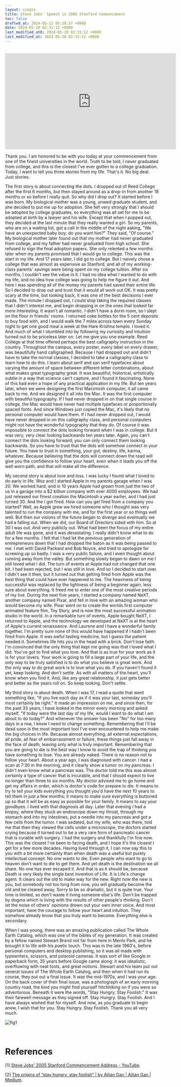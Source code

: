 ```yaml
---
layout: single
title: Steve Jobs' Speech in 2005 Stanford Commencement
toc: false
drafted_at: 2024-05-12 05:29:37 +0800
date: 2024-05-20 02:31:12 +0800
last_modified_at0: 2024-05-20 02:31:12 +0800
last_modified_at: 2024-05-20 02:31:12 +0800
---
```


<br>


<iframe width="560" height="315" src="https://www.youtube.com/embed/UF8uR6Z6KLc?si=01TV_zJ-aH1yIEmi" title="YouTube video player" frameborder="0" allow="accelerometer; autoplay; clipboard-write; encrypted-media; gyroscope; picture-in-picture; web-share" referrerpolicy="strict-origin-when-cross-origin" allowfullscreen></iframe>

<br>

Thank you. I am honored to be with you today at your commencement from one of the finest universities in the world. Truth to be told, I never graduated from college, and this is the closest I've ever gotten to a college graduation. Today, I want to tell you three stories from my life. That's it. No big deal. Just stories.

The first story is about connecting the dots. I dropped out of Reed College after the first 6 months, but then stayed around as a drop-in from another 18 months or so before I really quit. So why did I drop out? It started before I was born. My biological mother was a young, unwed graduate student, and she decided to put me up for adoption. She felt very strongly that I should be adopted by college graduates, so everything was all set for me to be adopted at birth by a lawyer and his wife. Except that when I popped out, they decided at the last minute that they really wanted a girl. So my parents, who are on a waiting list, got a call in the middle of the night asking, "We have an unexpected baby boy; do you want him?" They said, "Of course." My biological mother later found out that my mother had never graduated from college, and my father had never graduated from high school. She refused to sign the final adoption papers. She only relented a few months later when my parents promised that I would go to college. This was the start in my life. And 17 years later, I did go to college. But I naively chose a college that was almost as expensive as Stanford, and all of my working-class parents' savings were being spent on my college tuition. After six months, I couldn't see the value in it. I had no idea what I wanted to do with my life, and no idea how college was going to help me figure it out. And here I was spending all of the money my parents had saved their entire life. So I decided to drop out and trust that it would all work out OK. It was pretty scary at the time, but looking back, it was one of the best decisions I ever made. The minute I dropped out, I could stop taking the required classes that I didn't interest me, and begin dropping in on the ones that looked far more interesting. It wasn't all romantic. I didn't have a dorm room, so I slept on the floor in friends' rooms. I returned coke bottles for the 5 cent deposits to buy food with, and I would walk the 7 miles across town every Sunday night to get one good meal a week at the Hare Krishna temple. I loved it. And much of what I stumbled into by following my curiosity and intuition turned out to be priceless later on. Let me give you one example. Reed College at that time offered perhaps the best calligraphy instruction in the country. Throughout the campus, every poster, every label on every drawer,   was beautifully hand calligraphed. Because I had dropped out and didn't have to take the normal classes, I decided to take a calligraphy class to learn how to do this. I learn about serif and san serif typefaces about varying the amount of space between different letter combinations, about what makes great typography great. It was beautiful, historical, artistically subtle in a way that science can't capture, and I found it fascinating. None of this had even a hope of any practical application in my life. But ten years later, when we were designing the first Macintosh computer, it all came back to me. And we designed it all into the Mac. It was the first computer with beautiful typography. If I had never dropped in on that single course in college, the Mac would have never had multiple typefaces or proportionally spaced fonts. And since Windows just copied the Mac, it's likely that no personal computer would have them. If I had never dropped out, I would have never dropped in on this calligraphy class, and personal computers might not have the wonderful typography that they do. Of course it was impossible to connect the dots looking forward when I was in college. But it was very, very clear looking backwards ten years later. Again, you can't connect the dots looking forward; you can only connect them looking backwards. So you have to trust that the dots will somehow connect in your future. You have to trust in something, your gut, destiny, life, karma, whatever. Because believing that the dots will connect down the road will give you the confidence to follow your heart, even when it leads you off the well worn path, and that will make all the difference. 

My second story is about love and loss. I was lucky I found what I loved to do early in life. Woz and I started Apple in my parents garage when I was 20. We worked hard, and in 10 years Apple had grown from just the two of us in a garage into a $2 billion company with over 4000 employees. We had just released our finest creation the Macintosh a year earlier, and I had just turned 30. And the I got fired. How can you get fired from a company you started? Well, as Apple grew we hired someone who I thought was very talented to run the company with me, and for the first year or so things well well. But then our visions of the future began to diverge and eventually we had a falling out. When we did, our Board of Directors sided with him. So at 30 I was out. And very publicly out. What had been the focus of my entire adult life was gone, and it was devastating. I really didn't know what to do for a few months. I felt that I had let the previous generation of entrepreneurs down that I had dropped the baton as it was being passed to me. I met with David Packard and Bob Noyce, and tried to apologize for screwing up so badly. I was a very public failure, and I even thought about running away from the valley. But something slowly began to dawn on me I still loved what I did. The turn of events at Apple had not changed that one bit. I had been rejected, but I was still in love. And so I decided to start over. I didn't see it then, but it turned out that getting fired from Apple was the best thing that could have ever happened to me. The heaviness of being successful was replaced by the lightness of being a beginner again, less sure about everything. It freed me to enter one of the most creative periods of my live. During the next five years, I started a company named NeXT, another company named Pixar, and fell in love with an amazing woman who would become my wife. Pixar went on to create the worlds first computer animated feature film, Toy Story, and is now the most successful animation studio in the world. In a remarkable turn of events, Apple bought NeXT, I returned to Apple, and the technology we developed at NeXT is at the heart of Apple's current renaissance. And Laurene and I have a wonderful family together. I'm pretty sure none of this would have happened if I hadn't been fired from Apple. It was awful tasting medicine, but I guess the patient needed it. Sometimes life hits you in the head with a brick. Don't lose faith. I'm convinced that the only thing that kept me going was that I loved what I did. You've got to find what you love. And that is as true for your work as it is for your lovers. Your work is going to fill a large part of your life, and the only way to be truly satisfied is to do what you believe is great work. And the only way to do great work is to love what you do. If you haven't found it yet, keep looking. And don't settle. As with all matters of the heart, you'll know when you find it. And, like any great relationship, it just gets better and better as the years roll on. So keep looking. Don't settle.

My third story is about death. When I was 17, I read a quote that went something like, "If you live each day as if it was your last, someday you'll most certainly be right." It made an impression on me, and since then, for the past 33 years, I have looked in the mirror every morning and asked myself, "If today were the last day of my life, would I want to do what I am about to do today?" And whenever the answer has been "No" for too many days in a row, I know I need to change something. Remembering that I'll be dead soon is the most important tool I've ever encountered to help me make the big choices in life. Because almost everything, all external expectations, all pride, all fear of embarrassment or failure, these things just fall away in the face of death, leaving only what is truly important. Remembering that you are going to die is the best way I know to avoid the trap of thinking you have something to lose. You are already naked. There is no reason not to follow your heart. About a year ago, I was diagnosed with cancer. I had a scan at 7:30 in the morning, and it clearly show a tumor on my pancreas. I didn't even know what a pancreas was. The doctor told me this was almost certainly a type of cancer that is incurable, and that I should expect to live no longer than three to six months. My doctor advised me to go home and get my affairs in order, which is doctor's code for prepare to die. It means to try to tell your kids everything you thought you'd have the next 10 years to tell them in just a few months; it means to make sure everything is buttoned up so that it will be as easy as possible for your family. It means to say your goodbyes. I lived with that diagnosis all day. Later that evening I had a biopsy, where they stuck an endoscope down my throat, through my stomach and into my intestines, put a needle into my pancreas and got a few cells from the tumor. I was sedated, but my wife, who was there, told me that then they viewed the cells under a microscope, the doctors started crying because it turned out to be a very rare form of pancreatic cancer that is curable with surgery. I had the surgery and thankfully I'm fine now. This was the closest I've been to facing death, and I hope it's the closest I get for a few more decades. Having lived through it, I can now say this to you with a bit more certainty than when death was a useful but purely intellectual concept: No one wants to die. Even people who want to go to heaven don't want to die to get there. And yet death is the destination we all share. No one has ever escaped it. And that is as it should be, because Death is very likely the single best invention of Life. It is Life's change agent. It clears out the old to make way for the new. Right now the new is you, but somebody not too long from now, you will gradually become the old and be cleared away. Sorry to be so dramatic, but it is quite true. Your time is limited, so don't waste it living someone else's life. Don't be trapped by dogma which is living with the results of other people's thinking. Don't let the noise of others' opinions drown out your own inner voice. And most important, have the courage to follow your heart and intuition. They somehow already know that you truly want to become. Everything else is secondary. 

When I was young, there was an amazing publication called The Whole Earth Catalog, which was one of the bibles of my generation. It was created by a fellow named Stewart Brand not far from here in Menlo Park, and he brought it to life with his poetic touch. This was in the late 1960's, before personal computers and desktop publishing, so it was all made with typewriters, scissors, and polaroid cameras. It was sort of like Google in paperback form, 35 years before Google came along: it was idealistic, overflowing with neat tools, and great notions. Stewart and his team put out several issues of The Whole Earth Catalog, and then when it had run its course, they put out a final issue. It was the mid-1970s, and I was your age. On the back cover of their final issue, was a photograph of an early morning country road, the kind you might find yourself hitchhiking on if you were so adventurous. Beneath it were the words, "Stay Hungry. Stay Foolish." It was their farewell message as they signed off. Stay Hungry. Stay Foolish. And I have always wished that for myself. And now, as you graduate to begin anew, I wish that for you. Stay Hungry. Stay Foolish. Thank you all very much. 



![fig1](https://raw.githubusercontent.com/HelloWorld-1017/blog-images/main/imgs/202405120529200.jpg)

<br>

# References

[1] [Steve Jobs' 2005 Stanford Commencement Address - YouTube](https://www.youtube.com/watch?v=UF8uR6Z6KLc).

[2] [The origins of “stay hungry, stay foolish” \| by Ailian Gan \| Ailian Gan \| Medium](https://medium.com/ailiangan/the-origins-of-stay-hungry-stay-foolish-5a4a8d626f2).

